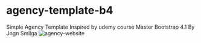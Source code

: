# agency-template-b4
Simple Agency Template Inspired by udemy course Master Bootstrap 4.1 By Jogn Smilga
![agency-website](https://media.giphy.com/media/xVleueVqxCBJnXGEcb/giphy.gif)
